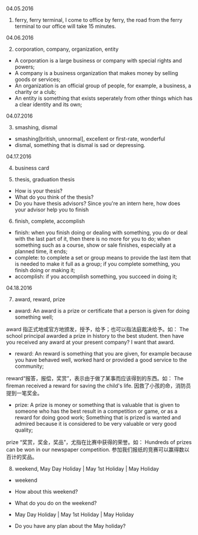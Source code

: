 
04.05.2016

1. ferry, ferry terminal, I come to office by ferry, the road from the ferry terminal to our office will take 15 minutes.

04.06.2016

2. corporation, company, organization, entity

- A corporation is a large business or company with special rights and powers;
- A company is a business organization that makes money by selling goods or services;
- An organization is an official group of people, for example, a business, a charity or a club;
- An entity is something that exists seperately from other things which has a clear identity and its own;

04.07.2016

3. smashing, dismal

- smashing[british, unnormal], excellent or first-rate, wonderful
- dismal, something that is dismal is sad or depressing.

04.17.2016


4. business card

5. thesis, graduation thesis

- How is your thesis?
- What do you think of the thesis?
- Do you have thesis advisors? Since you're an intern here, how does your advisor help you to finish 

6. finish, complete, accomplish

- finish: when you finish doing or dealing with something, you do or deal with the last part of it, then there is no more for you to do; when something such as a course, show or sale finishes, especially at a planned time, it ends;
- complete: to complete a set or group means to provide the last item that is needed to make it full as a group; if you complete something, you finish doing or making it;
- accomplish: if you accomplish something, you succeed in doing it;

04.18.2016

7. award, reward, prize

- award: An award is a prize or certificate that a person is given for doing something well;

>>
award 指正式地或官方地颁发，授予，给予；也可以指法庭裁决给予。如： 
The school principal awarded a prize in history to the best student. 
then have you received any award at your present company?
I want that award.

- reward: An reward is something that you are given, for example because you have behaved well, worked hard or provided a good service to the community; 

>>
reward“报答，报偿，奖赏”，表示由于做了某事而应该得到的东西。如： 
The fireman received a reward for saving the child's life. 
因救了小孩的命，消防员提到一笔奖金。 

- prize: A prize is money or something that is valuable that is given to someone who has the best result in a competition or game, or as a reward for doing good work; Something that is prized is wanted and admired because it is considered to be very valuable or very good quality;

>>
prize “奖赏，奖金，奖品”，尤指在比赛中获得的荣誉。如： 
Hundreds of prizes can be won in our newspaper competition. 
参加我们报纸的竞赛可以赢得数以百计的奖品。 

8. weekend, May Day Holiday | May 1st Holiday | May Holiday

- weekend

>>
- How about this weekend?
- What do you do on the weekend?

- May Day Holiday | May 1st Holiday | May Holiday

>> 
- Do you have any plan about the May holiday?

